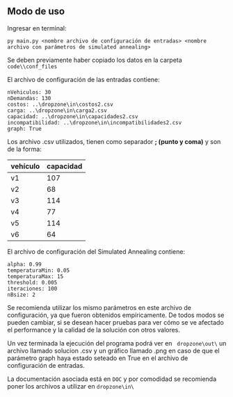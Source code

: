 
## Modo de uso

Ingresar en terminal:

~~~
py main.py <nombre archivo de configuración de entradas> <nombre archivo con parámetros de simulated annealing>
~~~

Se deben previamente haber copiado los datos en la carpeta ```code\\conf_files```

El archivo de configuración de las entradas contiene:
~~~
nVehiculos: 30
nDemandas: 130
costos: ..\dropzone\in\costos2.csv 
carga: ..\dropzone\in\carga2.csv 
capacidad: ..\dropzone\in\capacidades2.csv 
incompatibilidad: ..\dropzone\in\incompatibilidades2.csv
graph: True
~~~

Los archivo .csv utilizados, tienen como separador **; (punto y coma)** y son de la forma:

| vehículo | capacidad |
|----------|-----------|
| v1       | 107       |
| v2       | 68        |
| v3       | 114       |
| v4       | 77        |
| v5       | 114       |
| v6       | 64        |


El archivo de configuración del Simulated Annealing contiene:

~~~
alpha: 0.99
temperaturaMin: 0.05
temperaturaMax: 15
threshold: 0.005
iteraciones: 100
nBsize: 2
~~~

Se recomienda utilizar los mismo parámetros en este archivo de configuración, ya que fueron obtenidos empíricamente. De todos modos se pueden cambiar, si se desean hacer pruebas para ver cómo se ve afectado el performance y la calidad de la solución con otros valores.

Un vez terminada la ejecución del programa podrá ver en ``` dropzone\out\``` un archivo llamado solucion <timestamp>.csv y un gráfico llamado <time stamp>.png en caso de que el parámetro graph haya estado seteado en True en el archivo de configuración de entradas.

La documentación asociada está en ```DOC``` y por comodidad se recomienda poner los archivos a utilizar en ```dropzone\in\```
